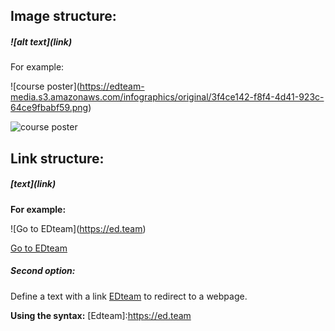 [//]: # (images)

## Image structure: 
##### \![alt text]\(link)

For example:

\![course poster]\(https://edteam-media.s3.amazonaws.com/infographics/original/3f4ce142-f8f4-4d41-923c-64ce9fbabf59.png)

![course poster](https://edteam-media.s3.amazonaws.com/infographics/original/3f4ce142-f8f4-4d41-923c-64ce9fbabf59.png)


[//]: # (![course poster2][markdown])


[//]: # (links)
## Link structure:

##### \[text](link)

**For example:**

\![Go to EDteam]\(https://ed.team)

[Go to EDteam](https://ed.team)

##### Second option:
Define a text with a link [EDteam] to redirect to a webpage.

**Using the syntax:**
\[Edteam]:https://ed.team

[Edteam]:https://ed.team
[markdown]:https://edteam-media.s3.amazonaws.com/infographics/original/3f4ce142-f8f4-4d41-923c-64ce9fbabf59.png

